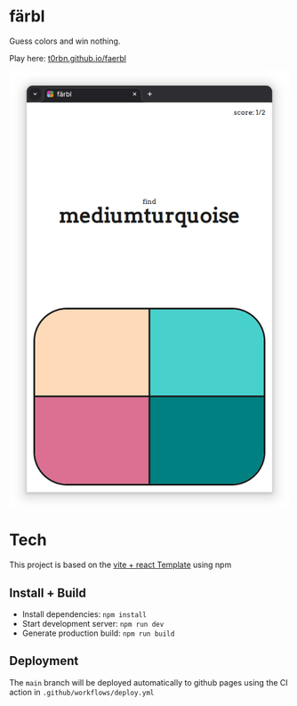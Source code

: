 # färbl
Guess colors and win nothing.

Play here: [t0rbn.github.io/faerbl](http://t0rbn.github.io/faerbl)

![screenshot](/etc/screenshot.png)

# Tech
This project is based on the [vite + react Template](https://github.com/vitejs/vite/tree/main/packages/create-vite/template-react-ts) using npm

## Install + Build
* Install dependencies: `npm install`
* Start development server: `npm run dev`
* Generate production build: `npm run build`

## Deployment
The `main` branch will be deployed automatically to github pages using the CI action in `.github/workflows/deploy.yml`
